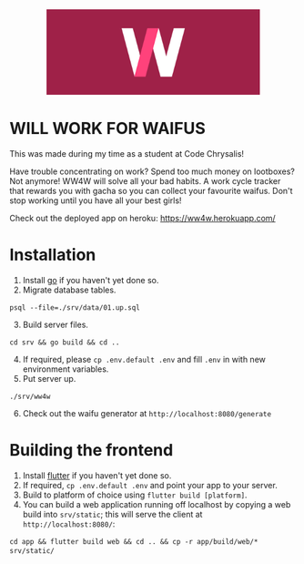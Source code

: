<center>
    <img src="https://github.com/sarahjting/ww4w/blob/master/logo.png?raw=true" height="150">
</center>

# WILL WORK FOR WAIFUS

This was made during my time as a student at Code Chrysalis!

Have trouble concentrating on work? Spend too much money on lootboxes? Not anymore! WW4W will solve all your bad habits. A work cycle tracker that rewards you with gacha so you can collect your favourite waifus. Don't stop working until you have all your best girls!

Check out the deployed app on heroku: https://ww4w.herokuapp.com/

# Installation

1. Install [go](https://golang.org/doc/install) if you haven't yet done so.
1. Migrate database tables.

```
psql --file=./srv/data/01.up.sql
```

3. Build server files.

```
cd srv && go build && cd ..
```

4. If required, please `cp .env.default .env` and fill `.env` in with new environment variables.
1. Put server up.

```
./srv/ww4w
```

6. Check out the waifu generator at `http://localhost:8080/generate`

# Building the frontend

1. Install [flutter](https://flutter.dev/docs/get-started/install) if you haven't yet done so.
1. If required, `cp .env.default .env` and point your app to your server.
1. Build to platform of choice using `flutter build [platform]`.
1. You can build a web application running off localhost by copying a web build into `srv/static`; this will serve the client at `http://localhost:8080/`:

```
cd app && flutter build web && cd .. && cp -r app/build/web/* srv/static/
```
